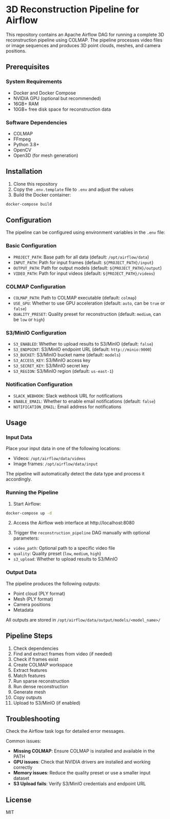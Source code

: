 # 3D Reconstruction Pipeline for Airflow

This repository contains an Apache Airflow DAG for running a complete 3D reconstruction pipeline using COLMAP. The pipeline processes video files or image sequences and produces 3D point clouds, meshes, and camera positions.

## Prerequisites

### System Requirements

- Docker and Docker Compose
- NVIDIA GPU (optional but recommended)
- 16GB+ RAM
- 10GB+ free disk space for reconstruction data

### Software Dependencies

- COLMAP
- FFmpeg
- Python 3.8+
- OpenCV
- Open3D (for mesh generation)

## Installation

1. Clone this repository
2. Copy the `.env.template` file to `.env` and adjust the values
3. Build the Docker container:

```bash
docker-compose build
```

## Configuration

The pipeline can be configured using environment variables in the `.env` file:

### Basic Configuration

- `PROJECT_PATH`: Base path for all data (default: `/opt/airflow/data`)
- `INPUT_PATH`: Path for input frames (default: `${PROJECT_PATH}/input`)
- `OUTPUT_PATH`: Path for output models (default: `${PROJECT_PATH}/output`)
- `VIDEO_PATH`: Path for input videos (default: `${PROJECT_PATH}/videos`)

### COLMAP Configuration

- `COLMAP_PATH`: Path to COLMAP executable (default: `colmap`)
- `USE_GPU`: Whether to use GPU acceleration (default: `auto`, can be `true` or `false`)
- `QUALITY_PRESET`: Quality preset for reconstruction (default: `medium`, can be `low` or `high`)

### S3/MinIO Configuration

- `S3_ENABLED`: Whether to upload results to S3/MinIO (default: `false`)
- `S3_ENDPOINT`: S3/MinIO endpoint URL (default: `http://minio:9000`)
- `S3_BUCKET`: S3/MinIO bucket name (default: `models`)
- `S3_ACCESS_KEY`: S3/MinIO access key
- `S3_SECRET_KEY`: S3/MinIO secret key
- `S3_REGION`: S3/MinIO region (default: `us-east-1`)

### Notification Configuration

- `SLACK_WEBHOOK`: Slack webhook URL for notifications
- `ENABLE_EMAIL`: Whether to enable email notifications (default: `false`)
- `NOTIFICATION_EMAIL`: Email address for notifications

## Usage

### Input Data

Place your input data in one of the following locations:

- Videos: `/opt/airflow/data/videos`
- Image frames: `/opt/airflow/data/input`

The pipeline will automatically detect the data type and process it accordingly.

### Running the Pipeline

1. Start Airflow:

```bash
docker-compose up -d
```

2. Access the Airflow web interface at http://localhost:8080

3. Trigger the `reconstruction_pipeline` DAG manually with optional parameters:

- `video_path`: Optional path to a specific video file
- `quality`: Quality preset (`low`, `medium`, `high`)
- `s3_upload`: Whether to upload results to S3/MinIO

### Output Data

The pipeline produces the following outputs:

- Point cloud (PLY format)
- Mesh (PLY format)
- Camera positions
- Metadata

All outputs are stored in `/opt/airflow/data/output/models/<model_name>/`

## Pipeline Steps

1. Check dependencies
2. Find and extract frames from video (if needed)
3. Check if frames exist
4. Create COLMAP workspace
5. Extract features
6. Match features
7. Run sparse reconstruction
8. Run dense reconstruction
9. Generate mesh
10. Copy outputs
11. Upload to S3/MinIO (if enabled)

## Troubleshooting

Check the Airflow task logs for detailed error messages.

Common issues:

- **Missing COLMAP**: Ensure COLMAP is installed and available in the PATH
- **GPU issues**: Check that NVIDIA drivers are installed and working correctly
- **Memory issues**: Reduce the quality preset or use a smaller input dataset
- **S3 Upload fails**: Verify S3/MinIO credentials and endpoint URL

## License

MIT 